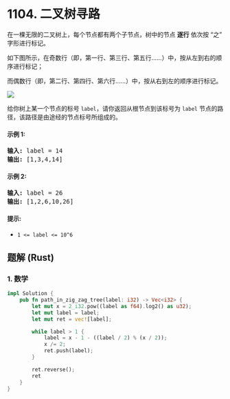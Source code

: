 # 1104. 二叉树寻路
在一棵无限的二叉树上，每个节点都有两个子节点，树中的节点 **逐行** 依次按 “之” 字形进行标记。

如下图所示，在奇数行（即，第一行、第三行、第五行……）中，按从左到右的顺序进行标记；

而偶数行（即，第二行、第四行、第六行……）中，按从右到左的顺序进行标记。

![](https://assets.leetcode-cn.com/aliyun-lc-upload/uploads/2019/06/28/tree.png)

给你树上某一个节点的标号 ```label```，请你返回从根节点到该标号为 ```label``` 节点的路径，该路径是由途经的节点标号所组成的。

#### 示例 1:
<pre>
<strong>输入:</strong> label = 14
<strong>输出:</strong> [1,3,4,14]
</pre>

#### 示例 2:
<pre>
<strong>输入:</strong> label = 26
<strong>输出:</strong> [1,2,6,10,26]
</pre>

#### 提示:
* ```1 <= label <= 10^6```

## 题解 (Rust)

### 1. 数学
```Rust
impl Solution {
    pub fn path_in_zig_zag_tree(label: i32) -> Vec<i32> {
        let mut x = 2_i32.pow((label as f64).log2() as u32);
        let mut label = label;
        let mut ret = vec![label];

        while label > 1 {
            label = x - 1 - ((label / 2) % (x / 2));
            x /= 2;
            ret.push(label);
        }

        ret.reverse();
        ret
    }
}
```
